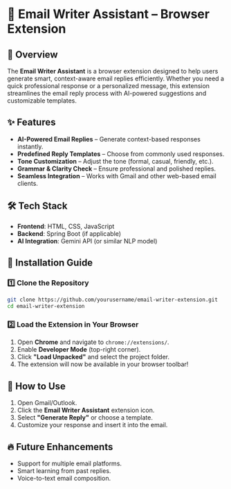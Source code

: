 # 📩 Email Writer Assistant – Browser Extension  

## 🚀 Overview  
The **Email Writer Assistant** is a browser extension designed to help users generate smart, context-aware email replies efficiently. Whether you need a quick professional response or a personalized message, this extension streamlines the email reply process with AI-powered suggestions and customizable templates.  

## ✨ Features  
- **AI-Powered Email Replies** – Generate context-based responses instantly.  
- **Predefined Reply Templates** – Choose from commonly used responses.  
- **Tone Customization** – Adjust the tone (formal, casual, friendly, etc.).  
- **Grammar & Clarity Check** – Ensure professional and polished replies.  
- **Seamless Integration** – Works with Gmail and other web-based email clients.  

## 🛠️ Tech Stack  
- **Frontend**: HTML, CSS, JavaScript  
- **Backend**: Spring Boot (if applicable)  
- **AI Integration**: Gemini API (or similar NLP model)  

## 📖 Installation Guide  
### 1️⃣ Clone the Repository  
```bash
git clone https://github.com/yourusername/email-writer-extension.git
cd email-writer-extension
```

### 2️⃣ Load the Extension in Your Browser  
1. Open **Chrome** and navigate to `chrome://extensions/`.  
2. Enable **Developer Mode** (top-right corner).  
3. Click **"Load Unpacked"** and select the project folder.  
4. The extension will now be available in your browser toolbar!  

## 🎯 How to Use  
1. Open Gmail/Outlook.  
2. Click the **Email Writer Assistant** extension icon.  
3. Select **"Generate Reply"** or choose a template.  
4. Customize your response and insert it into the email.  

## 🔥 Future Enhancements  
- Support for multiple email platforms.  
- Smart learning from past replies.  
- Voice-to-text email composition. 
